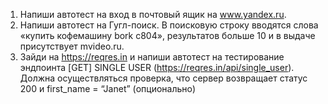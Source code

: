 


1. Напиши автотест на вход в почтовый ящик на www.yandex.ru.  
2. Напиши автотест на Гугл-поиск. В поисковую строку вводятся слова  «купить кофемашину bork c804», результатов больше 10 и в выдаче  присутствует mvideo.ru. 
3. Зайди на https://reqres.in и напиши автотест на тестирование эндпоинта [GET]  SINGLE USER (https://reqres.in/api/single_user).  
Должна осуществляться проверка, что сервер возвращает статус 200 и  first_name = “Janet” 
(опционально)
